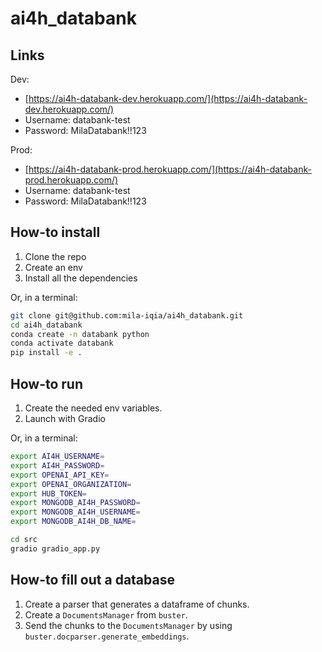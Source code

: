 # ai4h_databank

## Links

Dev:
- [https://ai4h-databank-dev.herokuapp.com/](https://ai4h-databank-dev.herokuapp.com/)
- Username: databank-test
- Password: MilaDatabank!!123

Prod:
- [https://ai4h-databank-prod.herokuapp.com/](https://ai4h-databank-prod.herokuapp.com/)
- Username: databank-test
- Password: MilaDatabank!!123


## How-to install

1. Clone the repo
2. Create an env
3. Install all the dependencies

Or, in a terminal:
```sh
git clone git@github.com:mila-iqia/ai4h_databank.git
cd ai4h_databank
conda create -n databank python
conda activate databank
pip install -e .
```

## How-to run

1. Create the needed env variables.
2. Launch with Gradio

Or, in a terminal:
```sh
export AI4H_USERNAME=
export AI4H_PASSWORD=
export OPENAI_API_KEY=
export OPENAI_ORGANIZATION=
export HUB_TOKEN=
export MONGODB_AI4H_PASSWORD=
export MONGODB_AI4H_USERNAME=
export MONGODB_AI4H_DB_NAME=

cd src
gradio gradio_app.py
```

## How-to fill out a database

1. Create a parser that generates a dataframe of chunks.
2. Create a `DocumentsManager` from `buster`.
3. Send the chunks to the `DocumentsManager` by using `buster.docparser.generate_embeddings`.
